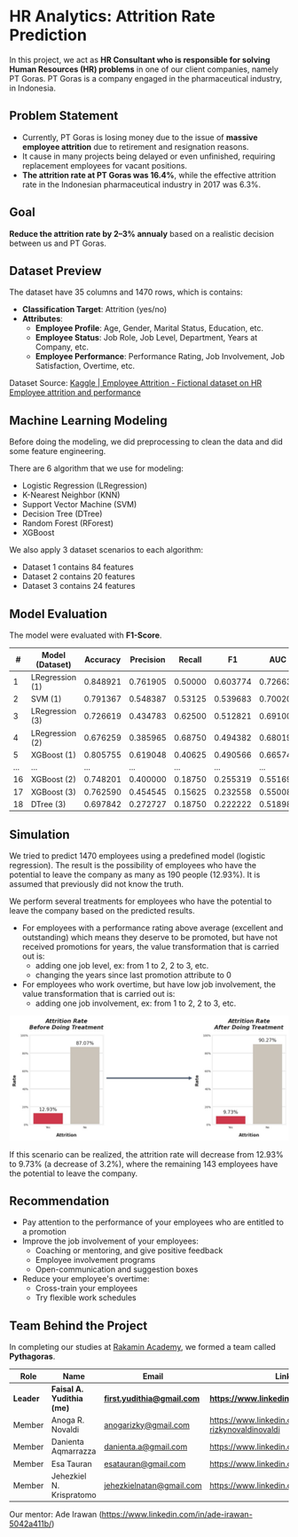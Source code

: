# HR Analytics: Attrition Rate Prediction

In this project, we act as **HR Consultant who is responsible for solving Human Resources (HR) problems** in one of our client companies, namely PT Goras. PT Goras is a company engaged in the pharmaceutical industry, in Indonesia.

## Problem Statement

- Currently, PT Goras is losing money due to the issue of **massive employee attrition** due to retirement and resignation reasons.
- It cause in many projects being delayed or even unfinished, requiring replacement employees for vacant positions.
- **The attrition rate at PT Goras was 16.4%**, while the effective attrition rate in the Indonesian pharmaceutical industry in 2017 was 6.3%.

## Goal

**Reduce the attrition rate by 2–3% annualy** based on a realistic decision between us and PT Goras.

## Dataset Preview

The dataset have 35 columns and 1470 rows, which is contains:

- **Classification Target**: Attrition (yes/no)
- **Attributes**:
    - **Employee Profile**: Age, Gender, Marital Status, Education, etc.
    - **Employee Status**: Job Role, Job Level, Department, Years at Company, etc.
    - **Employee Performance**: Performance Rating, Job Involvement, Job Satisfaction, Overtime, etc.

Dataset Source: [Kaggle | Employee Attrition - Fictional dataset on HR Employee attrition and performance](https://www.kaggle.com/patelprashant/employee-attrition)

## Machine Learning Modeling

Before doing the modeling, we did preprocessing to clean the data and did some feature engineering.

There are 6 algorithm that we use for modeling:
- Logistic Regression (LRegression)
- K-Nearest Neighbor (KNN)
- Support Vector Machine (SVM)
- Decision Tree (DTree)
- Random Forest (RForest)
- XGBoost

We also apply 3 dataset scenarios to each algorithm:
- Dataset 1 contains 84 features
- Dataset 2 contains 20 features
- Dataset 3 contains 24 features

## Model Evaluation

The model were evaluated with **F1-Score**.

| # | Model (Dataset) | Accuracy | Precision | Recall | F1 | AUC |
| --- | --- | --- | --- | --- | --- | --- |
| 1 | LRegression (1) | 0.848921 | 0.761905 | 0.50000 | 0.603774 | 0.726636 |
| 2 | SVM (1) | 0.791367 | 0.548387 | 0.53125 | 0.539683 | 0.700204 |
| 3 | LRegression (3) | 0.726619 | 0.434783 | 0.62500 | 0.512821 | 0.691005 |
| 4 | LRegression (2) | 0.676259 | 0.385965 | 0.68750 | 0.494382 | 0.680199 |
| 5 | XGBoost (1) | 0.805755 | 0.619048 | 0.40625 | 0.490566 | 0.665742 |
| ... | ... | ... | ... | ... | ... | ... |
| 16 | XGBoost (2) | 0.748201 | 0.400000 | 0.18750 | 0.255319 | 0.551694 |
| 17 | XGBoost (3) | 0.762590 | 0.454545 | 0.15625 | 0.232558 | 0.550088 |
| 18 | DTree (3) | 0.697842 | 0.272727 | 0.18750 | 0.222222 | 0.518984 |

## Simulation

We tried to predict 1470 employees using a predefined model (logistic regression). The result is the possibility of employees who have the potential to leave the company as many as 190 people (12.93%). It is assumed that previously did not know the truth.

We perform several treatments for employees who have the potential to leave the company based on the predicted results.

- For employees with a performance rating above average (excellent and outstanding) which means they deserve to be promoted, but have not received promotions for years, the value transformation that is carried out is:
    - adding one job level, ex: from 1 to 2, 2 to 3, etc. 
    - changing the years since last promotion attribute to 0 
- For employees who work overtime, but have low job involvement, the value transformation that is carried out is:
    - adding one job involvement, ex: from 1 to 2, 2 to 3, etc.

![alt text](https://github.com/faisalydth/hr-analytics/blob/main/fig/hr-analytics-simulation.jpg "HR Analytics Simulation")

If this scenario can be realized, the attrition rate will decrease from 12.93% to 9.73% (a decrease of 3.2%), where the remaining 143 employees have the potential to leave the company.

## Recommendation

- Pay attention to the performance of your employees who are entitled to a promotion
- Improve the job involvement of your employees:
    - Coaching or mentoring, and give positive feedback
    - Employee involvement programs
    - Open-communication and suggestion boxes
- Reduce your employee's overtime:
    - Cross-train your employees 
    - Try flexible work schedules

## Team Behind the Project

In completing our studies at [Rakamin Academy](https://rakamin.com/), we formed a team called **Pythagoras**.

| Role | Name | Email | LinkedIn URL |
| --- | --- | --- | --- |
| **Leader** | **Faisal A. Yudithia (me)** | **first.yudithia@gmail.com** | **https://www.linkedin.com/in/faisal-yudithia** |
| Member | Anoga R. Novaldi | anogarizky@gmail.com | https://www.linkedin.com/in/anoga-rizkynovaldinovaldi |
| Member | Danienta Aqmarrazza | danienta.a@gmail.com | https://www.linkedin.com/in/danientaaqmarrazza |
| Member | Esa Tauran | esatauran@gmail.com | https://www.linkedin.com/in/esatauran |
| Member | Jehezkiel N. Krispratomo | jehezkielnatan@gmail.com | https://www.linkedin.com/in/jehezkielnatan |

Our mentor: Ade Irawan (https://www.linkedin.com/in/ade-irawan-5042a411b/)